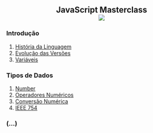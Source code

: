 <h2 align="center">JavaScript Masterclass 
  <br>
  <img src="https://img.shields.io/badge/-23%20%7C%2010%20%7C%202020-purple">
 </h2> 


### Introdução
1. [História da Linguagem](https://github.com/irangarcia/js-branas/blob/master/introducao/historia.md)
2. [Evolução das Versões](https://github.com/irangarcia/js-branas/blob/master/introducao/evolucao.md)
3. [Variáveis](https://github.com/irangarcia/js-branas/blob/master/introducao/variaveis.md)

### Tipos de Dados
1. [Number](https://github.com/irangarcia/js-branas/blob/master/tiposDeDados/number.md)
2. [Operadores Numéricos](https://github.com/irangarcia/js-branas/blob/master/tiposDeDados/operadoresNumericos.md)
3. [Conversão Numérica](tiposDeDados/conversaoNumerica.md)
4. [IEEE 754](tiposDeDados/ieee754.md)

### (...)
